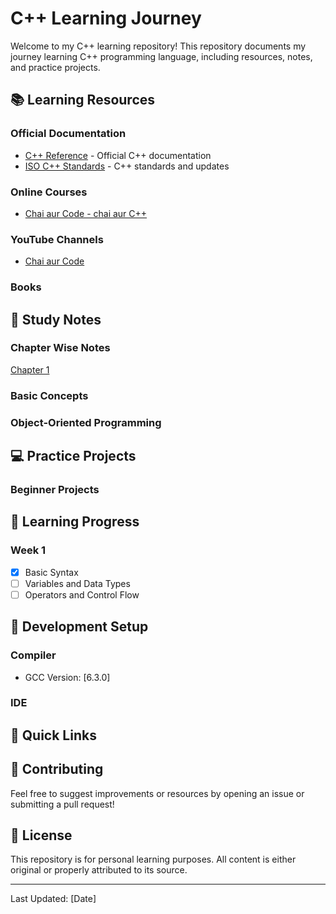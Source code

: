 # C++ Learning Journey

Welcome to my C++ learning repository! This repository documents my journey learning C++ programming language, including resources, notes, and practice projects.

## 📚 Learning Resources

### Official Documentation
- [C++ Reference](https://en.cppreference.com/w/) - Official C++ documentation
- [ISO C++ Standards](https://isocpp.org/) - C++ standards and updates

### Online Courses
- [Chai aur Code - chai aur C++](https://youtu.be/gCkPJTSZ9mU?si=4X7RjLuLq1B9zsOl) 

### YouTube Channels
- [Chai aur Code](https://youtube.com/@chaiaurcode)

### Books
<!-- - "C++ Primer" by Stanley Lippman -->
<!-- - "A Tour of C++" by Bjarne Stroustrup -->

## 📝 Study Notes

### Chapter Wise Notes
[Chapter 1](./notes/Chapters/chapter1.md)

### Basic Concepts
<!-- - [Variables and Data Types](./notes/basics/data-types.md) -->
<!-- - [Control Structures](./notes/basics/control-structures.md) -->
<!-- - [Functions](./notes/basics/functions.md) -->

### Object-Oriented Programming
<!-- - [Classes and Objects](./notes/oop/classes.md) -->
<!-- - [Inheritance](./notes/oop/inheritance.md) -->
<!-- - [Polymorphism](./notes/oop/polymorphism.md) -->

## 💻 Practice Projects

### Beginner Projects
<!-- 1. Calculator Application
   - [Source Code](./projects/calculator/)
   - Status: Completed
   - Concepts Learned: Basic operations, user input -->

<!-- 2. Todo List
   - [Source Code](./projects/todo-list/)
   - Status: In Progress
   - Concepts Learned: File I/O, data structures -->

## 📅 Learning Progress

### Week 1
- [x] Basic Syntax
- [ ] Variables and Data Types
- [ ] Operators and Control Flow

<!-- ### Week 2
- [ ] Functions
- [ ] Arrays and Strings
- [ ] Pointers -->

## 🔧 Development Setup

### Compiler
- GCC Version: [6.3.0]


### IDE
<!-- - Visual Studio Code
  - Extensions:
    - C/C++ Extension
    - Code Runner -->

## 📌 Quick Links
<!-- - [Common Errors and Solutions](./notes/troubleshooting.md) -->
<!-- - [Best Practices](./notes/best-practices.md) -->
<!-- - [Coding Standards](./notes/coding-standards.md) -->

## 🤝 Contributing
Feel free to suggest improvements or resources by opening an issue or submitting a pull request!

## 📖 License
This repository is for personal learning purposes. All content is either original or properly attributed to its source.

---
Last Updated: [Date]